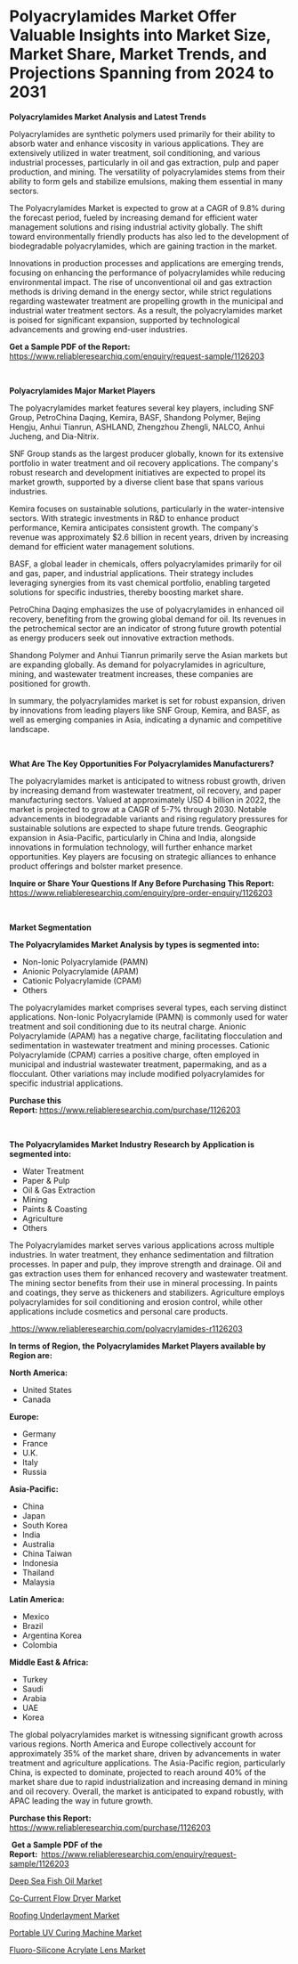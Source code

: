 <p><h1>Polyacrylamides Market Offer Valuable Insights into Market Size, Market Share, Market Trends, and Projections Spanning from 2024 to 2031</h1></p><p><strong>Polyacrylamides Market Analysis and Latest Trends</strong></p>
<p><p>Polyacrylamides are synthetic polymers used primarily for their ability to absorb water and enhance viscosity in various applications. They are extensively utilized in water treatment, soil conditioning, and various industrial processes, particularly in oil and gas extraction, pulp and paper production, and mining. The versatility of polyacrylamides stems from their ability to form gels and stabilize emulsions, making them essential in many sectors.</p><p>The Polyacrylamides Market is expected to grow at a CAGR of 9.8% during the forecast period, fueled by increasing demand for efficient water management solutions and rising industrial activity globally. The shift toward environmentally friendly products has also led to the development of biodegradable polyacrylamides, which are gaining traction in the market. </p><p>Innovations in production processes and applications are emerging trends, focusing on enhancing the performance of polyacrylamides while reducing environmental impact. The rise of unconventional oil and gas extraction methods is driving demand in the energy sector, while strict regulations regarding wastewater treatment are propelling growth in the municipal and industrial water treatment sectors. As a result, the polyacrylamides market is poised for significant expansion, supported by technological advancements and growing end-user industries.</p></p>
<p><strong>Get a Sample PDF of the Report:&nbsp;</strong> <a href="https://www.reliableresearchiq.com/enquiry/request-sample/1126203?utm_campaign=1087&utm_medium=2&utm_source=Github&utm_content=ia&utm_term=29102024&utm_id=polyacrylamides">https://www.reliableresearchiq.com/enquiry/request-sample/1126203</a></p>
<p>&nbsp;</p>
<p><strong>Polyacrylamides Major Market Players</strong></p>
<p><p>The polyacrylamides market features several key players, including SNF Group, PetroChina Daqing, Kemira, BASF, Shandong Polymer, Bejing Hengju, Anhui Tianrun, ASHLAND, Zhengzhou Zhengli, NALCO, Anhui Jucheng, and Dia-Nitrix. </p><p>SNF Group stands as the largest producer globally, known for its extensive portfolio in water treatment and oil recovery applications. The company's robust research and development initiatives are expected to propel its market growth, supported by a diverse client base that spans various industries.</p><p>Kemira focuses on sustainable solutions, particularly in the water-intensive sectors. With strategic investments in R&D to enhance product performance, Kemira anticipates consistent growth. The company's revenue was approximately $2.6 billion in recent years, driven by increasing demand for efficient water management solutions.</p><p>BASF, a global leader in chemicals, offers polyacrylamides primarily for oil and gas, paper, and industrial applications. Their strategy includes leveraging synergies from its vast chemical portfolio, enabling targeted solutions for specific industries, thereby boosting market share.</p><p>PetroChina Daqing emphasizes the use of polyacrylamides in enhanced oil recovery, benefiting from the growing global demand for oil. Its revenues in the petrochemical sector are an indicator of strong future growth potential as energy producers seek out innovative extraction methods.</p><p>Shandong Polymer and Anhui Tianrun primarily serve the Asian markets but are expanding globally. As demand for polyacrylamides in agriculture, mining, and wastewater treatment increases, these companies are positioned for growth.</p><p>In summary, the polyacrylamides market is set for robust expansion, driven by innovations from leading players like SNF Group, Kemira, and BASF, as well as emerging companies in Asia, indicating a dynamic and competitive landscape.</p></p>
<p>&nbsp;</p>
<p><strong>What Are The Key Opportunities For Polyacrylamides Manufacturers?</strong></p>
<p><p>The polyacrylamides market is anticipated to witness robust growth, driven by increasing demand from wastewater treatment, oil recovery, and paper manufacturing sectors. Valued at approximately USD 4 billion in 2022, the market is projected to grow at a CAGR of 5-7% through 2030. Notable advancements in biodegradable variants and rising regulatory pressures for sustainable solutions are expected to shape future trends. Geographic expansion in Asia-Pacific, particularly in China and India, alongside innovations in formulation technology, will further enhance market opportunities. Key players are focusing on strategic alliances to enhance product offerings and bolster market presence.</p></p>
<p><strong>Inquire or Share Your Questions If Any Before Purchasing This Report:</strong> <a href="https://www.reliableresearchiq.com/enquiry/pre-order-enquiry/1126203?utm_campaign=1087&utm_medium=2&utm_source=Github&utm_content=ia&utm_term=29102024&utm_id=polyacrylamides">https://www.reliableresearchiq.com/enquiry/pre-order-enquiry/1126203</a></p>
<p>&nbsp;</p>
<p><strong>Market Segmentation</strong></p>
<p><strong>The Polyacrylamides Market Analysis by types is segmented into:</strong></p>
<p><ul><li>Non-Ionic Polyacrylamide (PAMN)</li><li>Anionic Polyacrylamide (APAM)</li><li>Cationic Polyacrylamide (CPAM)</li><li>Others</li></ul></p>
<p><p>The polyacrylamides market comprises several types, each serving distinct applications. Non-Ionic Polyacrylamide (PAMN) is commonly used for water treatment and soil conditioning due to its neutral charge. Anionic Polyacrylamide (APAM) has a negative charge, facilitating flocculation and sedimentation in wastewater treatment and mining processes. Cationic Polyacrylamide (CPAM) carries a positive charge, often employed in municipal and industrial wastewater treatment, papermaking, and as a flocculant. Other variations may include modified polyacrylamides for specific industrial applications.</p></p>
<p><strong>Purchase this Report:&nbsp;</strong><a href="https://www.reliableresearchiq.com/purchase/1126203?utm_campaign=1087&utm_medium=2&utm_source=Github&utm_content=ia&utm_term=29102024&utm_id=polyacrylamides">https://www.reliableresearchiq.com/purchase/1126203</a></p>
<p>&nbsp;</p>
<p><strong>The Polyacrylamides Market Industry Research by Application is segmented into:</strong></p>
<p><ul><li>Water Treatment</li><li>Paper & Pulp</li><li>Oil & Gas Extraction</li><li>Mining</li><li>Paints & Coasting</li><li>Agriculture</li><li>Others</li></ul></p>
<p><p>The Polyacrylamides market serves various applications across multiple industries. In water treatment, they enhance sedimentation and filtration processes. In paper and pulp, they improve strength and drainage. Oil and gas extraction uses them for enhanced recovery and wastewater treatment. The mining sector benefits from their use in mineral processing. In paints and coatings, they serve as thickeners and stabilizers. Agriculture employs polyacrylamides for soil conditioning and erosion control, while other applications include cosmetics and personal care products.</p></p>
<p><a href="https://www.reliableresearchiq.com/polyacrylamides-r1126203?utm_campaign=1087&utm_medium=2&utm_source=Github&utm_content=ia&utm_term=29102024&utm_id=polyacrylamides">&nbsp;https://www.reliableresearchiq.com/polyacrylamides-r1126203</a></p>
<p><strong>In terms of Region, the Polyacrylamides Market Players available by Region are:</strong></p>
<p>
    <p> <strong> North America: </strong>
        <ul>
            <li>United States</li>
            <li>Canada</li>
        </ul>
        </p> 
    <p> <strong> Europe: </strong>
        <ul>
            <li>Germany</li>
            <li>France</li>
            <li>U.K.</li>
            <li>Italy</li>
            <li>Russia</li>
        </ul>
        </p> 
    <p> <strong> Asia-Pacific: </strong>
        <ul>
            <li>China</li>
            <li>Japan</li>
            <li>South Korea</li>
            <li>India</li>
            <li>Australia</li>
            <li>China Taiwan</li>
            <li>Indonesia</li>
            <li>Thailand</li>
            <li>Malaysia</li>
        </ul>
        </p> 
    <p> <strong> Latin America: </strong>
        <ul>
            <li>Mexico</li>
            <li>Brazil</li>
            <li>Argentina Korea</li>
            <li>Colombia</li>
        </ul>
        </p> 
    <p> <strong> Middle East & Africa: </strong>
        <ul>
            <li>Turkey</li>
            <li>Saudi</li>
            <li>Arabia</li>
            <li>UAE</li>
            <li>Korea</li>
        </ul>
    </p>
    </p>
<p><p>The global polyacrylamides market is witnessing significant growth across various regions. North America and Europe collectively account for approximately 35% of the market share, driven by advancements in water treatment and agriculture applications. The Asia-Pacific region, particularly China, is expected to dominate, projected to reach around 40% of the market share due to rapid industrialization and increasing demand in mining and oil recovery. Overall, the market is anticipated to expand robustly, with APAC leading the way in future growth.</p></p>
<p><strong>Purchase this Report: </strong><a href="https://www.reliableresearchiq.com/purchase/1126203?utm_campaign=1087&utm_medium=2&utm_source=Github&utm_content=ia&utm_term=29102024&utm_id=polyacrylamides">https://www.reliableresearchiq.com/purchase/1126203</a></p>
<p>&nbsp;<strong>Get a Sample PDF of the Report:&nbsp;&nbsp;</strong><a href="https://www.reliableresearchiq.com/enquiry/request-sample/1126203?utm_campaign=1087&utm_medium=2&utm_source=Github&utm_content=ia&utm_term=29102024&utm_id=polyacrylamides">https://www.reliableresearchiq.com/enquiry/request-sample/1126203</a></p>
<p><strong></strong></p>
<p><p><a href="https://www.linkedin.com/pulse/global-deep-sea-fish-oil-market-share-growth-opportunities-growing-emxuc?utm_campaign=1087&utm_medium=2&utm_source=Github&utm_content=ia&utm_term=29102024&utm_id=polyacrylamides">Deep Sea Fish Oil Market</a></p><p><a href="https://issuu.com/reportprime-2/docs/co-current-flow-dryer-market-size-2_e3788b2a6fb3ca?utm_campaign=1087&utm_medium=2&utm_source=Github&utm_content=ia&utm_term=29102024&utm_id=polyacrylamides">Co-Current Flow Dryer Market</a></p><p><a href="https://www.linkedin.com/pulse/roofing-underlayment-landscape-product-spectrum-market-trajector-mu1mc?utm_campaign=1087&utm_medium=2&utm_source=Github&utm_content=ia&utm_term=29102024&utm_id=polyacrylamides">Roofing Underlayment Market</a></p><p><a href="https://github.com/vitacbq/Market-Research-Report-List-1/blob/main/portable-uv-curing-machine-market.md?utm_campaign=1087&utm_medium=2&utm_source=Github&utm_content=ia&utm_term=29102024&utm_id=polyacrylamides">Portable UV Curing Machine Market</a></p><p><a href="https://issuu.com/reportprime-2/docs/fluoro-silicone-acrylate-lens-marke_9f699a8752c345?utm_campaign=1087&utm_medium=2&utm_source=Github&utm_content=ia&utm_term=29102024&utm_id=polyacrylamides">Fluoro-Silicone Acrylate Lens Market</a></p></p>